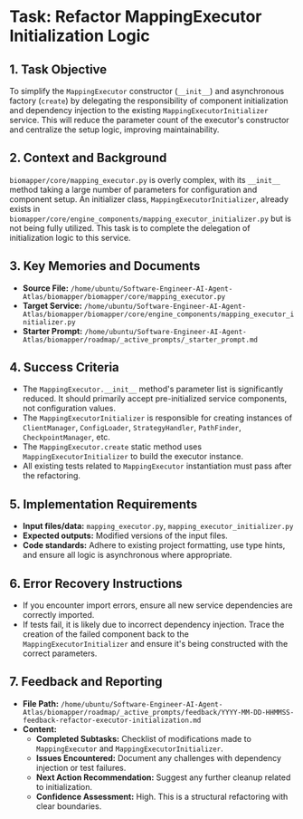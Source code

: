# Task: Refactor MappingExecutor Initialization Logic

## 1. Task Objective
To simplify the `MappingExecutor` constructor (`__init__`) and asynchronous factory (`create`) by delegating the responsibility of component initialization and dependency injection to the existing `MappingExecutorInitializer` service. This will reduce the parameter count of the executor's constructor and centralize the setup logic, improving maintainability.

## 2. Context and Background
`biomapper/core/mapping_executor.py` is overly complex, with its `__init__` method taking a large number of parameters for configuration and component setup. An initializer class, `MappingExecutorInitializer`, already exists in `biomapper/core/engine_components/mapping_executor_initializer.py` but is not being fully utilized. This task is to complete the delegation of initialization logic to this service.

## 3. Key Memories and Documents
- **Source File:** `/home/ubuntu/Software-Engineer-AI-Agent-Atlas/biomapper/biomapper/core/mapping_executor.py`
- **Target Service:** `/home/ubuntu/Software-Engineer-AI-Agent-Atlas/biomapper/biomapper/core/engine_components/mapping_executor_initializer.py`
- **Starter Prompt:** `/home/ubuntu/Software-Engineer-AI-Agent-Atlas/biomapper/roadmap/_active_prompts/_starter_prompt.md`

## 4. Success Criteria
- The `MappingExecutor.__init__` method's parameter list is significantly reduced. It should primarily accept pre-initialized service components, not configuration values.
- The `MappingExecutorInitializer` is responsible for creating instances of `ClientManager`, `ConfigLoader`, `StrategyHandler`, `PathFinder`, `CheckpointManager`, etc.
- The `MappingExecutor.create` static method uses `MappingExecutorInitializer` to build the executor instance.
- All existing tests related to `MappingExecutor` instantiation must pass after the refactoring.

## 5. Implementation Requirements
- **Input files/data:** `mapping_executor.py`, `mapping_executor_initializer.py`
- **Expected outputs:** Modified versions of the input files.
- **Code standards:** Adhere to existing project formatting, use type hints, and ensure all logic is asynchronous where appropriate.

## 6. Error Recovery Instructions
- If you encounter import errors, ensure all new service dependencies are correctly imported.
- If tests fail, it is likely due to incorrect dependency injection. Trace the creation of the failed component back to the `MappingExecutorInitializer` and ensure it's being constructed with the correct parameters.

## 7. Feedback and Reporting
- **File Path:** `/home/ubuntu/Software-Engineer-AI-Agent-Atlas/biomapper/roadmap/_active_prompts/feedback/YYYY-MM-DD-HHMMSS-feedback-refactor-executor-initialization.md`
- **Content:**
    - **Completed Subtasks:** Checklist of modifications made to `MappingExecutor` and `MappingExecutorInitializer`.
    - **Issues Encountered:** Document any challenges with dependency injection or test failures.
    - **Next Action Recommendation:** Suggest any further cleanup related to initialization.
    - **Confidence Assessment:** High. This is a structural refactoring with clear boundaries.

